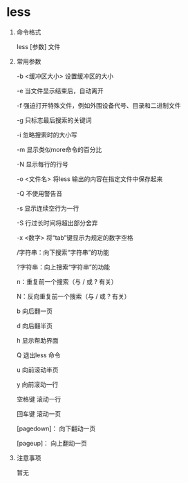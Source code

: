 # less

1. 命令格式

    less [参数] 文件

2. 常用参数

    -b <缓冲区大小> 设置缓冲区的大小

    -e  当文件显示结束后，自动离开

    -f  强迫打开特殊文件，例如外围设备代号、目录和二进制文件

    -g  只标志最后搜索的关键词

    -i  忽略搜索时的大小写

    -m  显示类似more命令的百分比

    -N  显示每行的行号

    -o <文件名> 将less 输出的内容在指定文件中保存起来

    -Q  不使用警告音

    -s  显示连续空行为一行

    -S  行过长时间将超出部分舍弃

    -x <数字> 将“tab”键显示为规定的数字空格

    /字符串：向下搜索“字符串”的功能

    ?字符串：向上搜索“字符串”的功能

    n：重复前一个搜索（与 / 或 ? 有关）

    N：反向重复前一个搜索（与 / 或 ? 有关）

    b  向后翻一页

    d  向后翻半页

    h  显示帮助界面

    Q  退出less 命令

    u  向前滚动半页

    y  向前滚动一行

    空格键 滚动一行

    回车键 滚动一页

    [pagedown]： 向下翻动一页

    [pageup]：   向上翻动一页

3. 注意事项

    暂无

